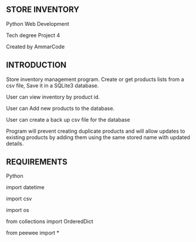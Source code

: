 STORE INVENTORY
---------------
Python Web Development

Tech degree Project 4

Created by AmmarCode
 
 
INTRODUCTION
------------
Store inventory management program. Create or get products lists from a csv file, Save it in a SQLite3 database.

User can view inventory by product id.

User can Add new products to the database.

User can create a back up csv file for the database

Program will prevent creating duplicate products and will allow updates to existing products by adding them using the same stored name with updated details.


REQUIREMENTS
------------
Python

import datetime

import csv

import os

from collections import OrderedDict

from peewee import *

